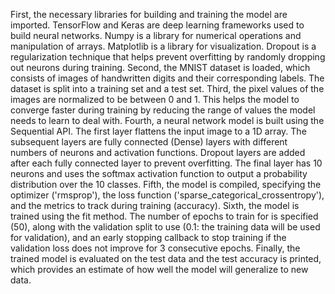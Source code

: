 First, the necessary libraries for building and training the model are imported. TensorFlow and Keras are deep learning frameworks used to build neural networks. Numpy is a library for numerical operations and manipulation of arrays. Matplotlib is a library for visualization. Dropout is a regularization technique that helps prevent overfitting by randomly dropping out neurons during training.
Second, the MNIST dataset is loaded, which consists of images of handwritten digits and their corresponding labels. The dataset is split into a training set and a test set. Third, the pixel values of the images are normalized to be between 0 and 1. This helps the model to converge faster during training by reducing the range of values the model needs to learn to deal with. Fourth, a neural network model is built using the Sequential API. The first layer flattens the input image to a 1D array. The subsequent layers are fully connected (Dense) layers with different numbers of neurons and activation functions. Dropout layers are added after each fully connected layer to prevent overfitting. The final layer has 10 neurons and uses the softmax activation function to output a probability distribution over the 10 classes. Fifth, the model is compiled, specifying the optimizer ('rmsprop'), the loss function ('sparse_categorical_crossentropy'), and the metrics to track during training (accuracy). Sixth, the model is trained using the fit method. The number of epochs to train for is specified (50), along with the validation split to use (0.1: the training data will be used for validation), and an early stopping callback to stop training if the validation loss does not improve for 3 consecutive epochs. Finally, the trained model is evaluated on the test data and the test accuracy is printed, which provides an estimate of how well the model will generalize to new data.
